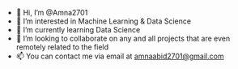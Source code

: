- 👋 Hi, I’m @Amna2701
- 👀 I’m interested in Machine Learning & Data Science
- 🌱 I’m currently learning Data Science
- 💞️ I’m looking to collaborate on any and all projects that are even remotely related to the field
- 📫 You can contact me via email at amnaabid2701@gmail.com

<!---
Amna2701/Amna2701 is a ✨ special ✨ repository because its `README.md` (this file) appears on your GitHub profile.
You can click the Preview link to take a look at your changes.
--->
